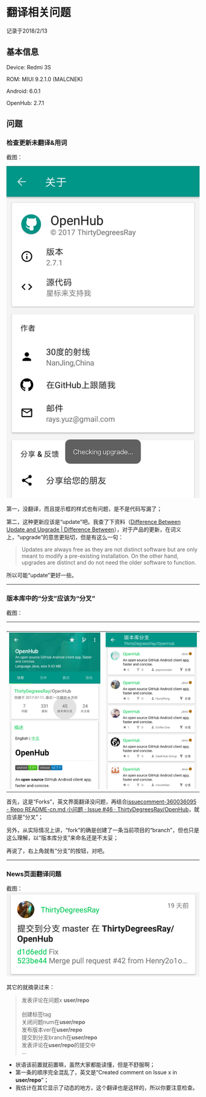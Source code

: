 # 翻译相关问题

记录于2018/2/13

## 基本信息

Device: Redmi 3S

ROM: MIUI 9.2.1.0 (MALCNEK)

Android: 6.0.1

OpenHub: 2.7.1

## 问题

### 检查更新未翻译&用词

截图：

![](https://github.com/pzhlkj6612/OpenHubIssuesRelated/blob/master/Translation_20180213/20180212225718_com.thirtydegreesray.openhub_Checking-upgrade.png)

第一，没翻译，而且提示框的样式也有问题，是不是代码写漏了；

第二，这种更新应该是“update”吧。我查了下资料（[Difference Between Update and Upgrade | Difference Between](http://www.differencebetween.net/technology/difference-between-update-and-upgrade/)），对于产品的更新，在词义上，“upgrade”的意思更贴切，但是有这么一句：

> Updates are always free as they are not distinct software but are only meant to modify a pre-existing installation. On the other hand, upgrades are distinct and do not need the older software to function.

所以可能“update”更好一些。

----

### 版本库中的“分支”应该为“分叉”

截图：

&nbsp; | &nbsp;
------------ | -------------
![](https://github.com/pzhlkj6612/OpenHubIssuesRelated/blob/master/Translation_20180213/20180213145831_com.thirtydegreesray.openhub_Forks_Out.png) | ![](https://github.com/pzhlkj6612/OpenHubIssuesRelated/blob/master/Translation_20180213/20180213145835_com.thirtydegreesray.openhub_Forks_In.png)

首先，这是“Forks”，英文界面翻译没问题，再结合[issuecomment-360036095 - Repo README-cn.md 小问题 · Issue #46 · ThirtyDegreesRay/OpenHub](https://github.com/ThirtyDegreesRay/OpenHub/issues/46#issuecomment-360036095)，就应该是“分叉”；

另外，从实际情况上讲，“fork”的确是创建了一条当前项目的“branch”，但也只是这么理解，以“版本库分支”来命名还是不太妥；

再说了，右上角就有“分支”的按钮，对吧。

----

### News页面翻译问题

截图：
![](https://github.com/pzhlkj6612/OpenHubIssuesRelated/blob/master/Translation_20180213/20180204161045_com.thirtydegreesray.openhub_SomethingHappenedInARepo.png)

其它的就摘录过来：
> 发表评论在问题x **user/repo**<br/>
> <br/>
> 创建标签tag<br/>
> 关闭问题num在**user/repo**<br/>
> 发布版本ver在**user/repo**<br/>
> 提交到分支branch在**user/repo**<br/>
> 发表评论在**user/repo**的提交中<br/>
> ...

* 状语该前置就前置嘛，虽然大家都能读懂，但是不舒服啊；
* 第一条的顺序完全混乱了，英文是“Created comment on Issue x in **user/repo**”；
* 我估计在其它显示了动态的地方，这个翻译也是这样的，所以你要注意检查。

